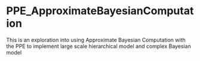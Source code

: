 # PPE_ApproximateBayesianComputation
This is an exploration into using Approximate Bayesian Computation with the PPE to implement large scale hierarchical model and complex Bayesian model
